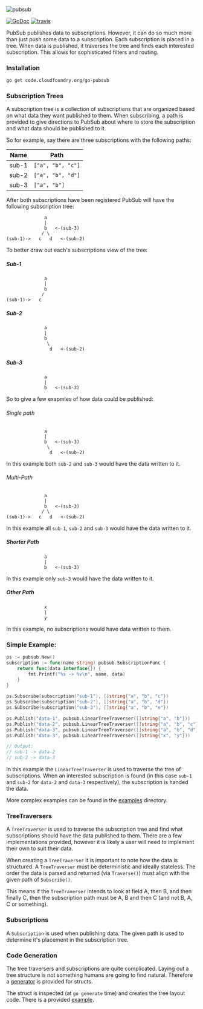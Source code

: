 
![pubsub][pubsub-logo]

[![GoDoc][go-doc-badge]][go-doc] [![travis][travis-badge]][travis]

PubSub publishes data to subscriptions. However, it can do so much more than
just push some data to a subscription.  Each subscription is placed in a tree.
When data is published, it traverses the tree and finds each interested
subscription. This allows for sophisticated filters and routing.

### Installation

```bash
go get code.cloudfoundry.org/go-pubsub
```

### Subscription Trees

A subscription tree is a collection of subscriptions that are organized based
on what data they want published to     them. When subscribing, a path is
provided to give directions to PubSub about where to store the subscription
and what data should be published to it.

So for example, say there are three subscriptions with the following paths:

| Name  | Path              |
|-------|-------------------|
| sub-1 | `["a", "b", "c"]` |
| sub-2 | `["a", "b", "d"]` |
| sub-3 | `["a", "b"]`      |

After both subscriptions have been registered PubSub will have the following
subscription tree:
```
              a
              |
              b   <-(sub-3)
             / \
(sub-1)->   c   d   <-(sub-2)
```

To better draw out each's subscriptions view of the tree:

##### Sub-1

```
              a
              |
              b
             /
(sub-1)->   c
```

##### Sub-2

```
              a
              |
              b
               \
                d   <-(sub-2)
```

##### Sub-3

```
              a
              |
              b   <-(sub-3)
```

So to give a few exapmles of how data could be published:

###### Single path

```
              a
              |
              b   <-(sub-3)
               \
                d   <-(sub-2)
```

In this example both `sub-2` and `sub-3` would have the data written to it.

###### Multi-Path

```
              a
              |
              b   <-(sub-3)
             / \
(sub-1)->   c   d   <-(sub-2)
```

In this example all `sub-1`, `sub-2` and `sub-3` would have the data written
to it.

##### Shorter Path

```
              a
              |
              b   <-(sub-3)
```

In this example only `sub-3` would have the data written to it.

##### Other Path

```
              x
              |
              y
```

In this example, no subscriptions would have data written to them.

### Simple Example:

```go
ps := pubsub.New()
subscription := func(name string) pubsub.SubscriptionFunc {
	return func(data interface{}) {
		fmt.Printf("%s -> %v\n", name, data)
	}
}

ps.Subscribe(subscription("sub-1"), []string{"a", "b", "c"})
ps.Subscribe(subscription("sub-2"), []string{"a", "b", "d"})
ps.Subscribe(subscription("sub-3"), []string{"a", "b", "e"})

ps.Publish("data-1", pubsub.LinearTreeTraverser([]string{"a", "b"}))
ps.Publish("data-2", pubsub.LinearTreeTraverser([]string{"a", "b", "c"}))
ps.Publish("data-3", pubsub.LinearTreeTraverser([]string{"a", "b", "d"}))
ps.Publish("data-3", pubsub.LinearTreeTraverser([]string{"x", "y"}))

// Output:
// sub-1 -> data-2
// sub-2 -> data-3
```

In this example the `LinearTreeTraverser` is used to traverse the tree of
subscriptions. When an interested subscription is found (in this case `sub-1`
and `sub-2` for `data-2` and `data-3` respectively), the subscription is
handed the data.

More complex examples can be found in the
[examples](https://code.cloudfoundry.org/go-pubsub/tree/master/examples)
directory.

### TreeTraversers

A `TreeTraverser` is used to traverse the subscription tree and find what
subscriptions should have the data published to them. There are a few
implementations provided, however it is likely a user will need to implement
their own to suit their data.

When creating a `TreeTraverser` it is important to note how the data is
structured. A `TreeTraverser` must be deterministic and ideally stateless. The
order the data is parsed and returned (via `Traverse()`) must align with the
given path of `Subscribe()`.

This means if the `TreeTraverser` intends to look at field A, then B, and then
finally C, then the subscription path must be A, B and then C (and not B, A, C
or something).

### Subscriptions

A `Subscription` is used when publishing data. The given path is used to
determine it's placement in the subscription tree.

### Code Generation

The tree traversers and subscriptions are quite complicated. Laying out a tree
structure is not something humans are going to find natural. Therefore a
[generator](https://github.com/cloudfoundry-incubator/go-pubsub/tree/master/pubsub-gen)
is provided for structs.

The struct is inspected (at `go generate` time) and creates the tree layout
code. There is a provided
[example](https://github.com/cloudfoundry-incubator/go-pubsub/tree/master/examples/structs).

[pubsub-logo]:  https://raw.githubusercontent.com/cloudfoundry/go-pubsub/gh-pages/pubsub-logo.png
[go-doc-badge]: https://godoc.org/code.cloudfoundry.org/go-pubsub?status.svg
[go-doc]:       https://godoc.org/code.cloudfoundry.org/go-pubsub
[travis-badge]: https://travis-ci.org/cloudfoundry/go-pubsub.svg?branch=master
[travis]:       https://travis-ci.org/cloudfoundry/go-pubsub?branch=master
